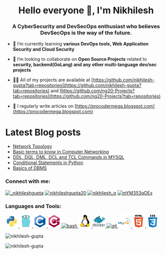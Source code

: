 <h1 align="center">Hello everyone 👋, I'm Nikhilesh</h1>
<h3 align="center">A CyberSecurity and DevSecOps enthusiast who believes DevSecOps is the way of the future.</h3>

- 🌱 I’m currently learning **various DevOps tools, Web Application Security and Cloud Security**

- 👯 I’m looking to collaborate on **Open Source Projects** related to **security, backend(GoLang) and any other multi-language dev/sec projects**

- 👨‍💻 All of my projects are available at [https://github.com/nikhilesh-gupta?tab=repositories](https://github.com/nikhilesh-gupta?tab=repositories) and [https://github.com/ng20-Projects?tab=repositories](https://github.com/ng20-Projects?tab=repositories)

- 📝 I regularly write articles on [https://procodermega.blogspot.com](https://procodermega.blogspot.com)

# Latest Blog posts
<!-- BLOG-POST-LIST:START -->
- [Network Topology](https://procodermega.blogspot.com/2021/03/network-topology.html)
- [Basic terms to know in Computer Networking](https://procodermega.blogspot.com/2021/01/basic-terms-to-know-in-computer.html)
- [DDL, DQL, DML, DCL and TCL Commands in MYSQL](https://procodermega.blogspot.com/2020/09/ddl-dql-dml-dcl-and-tcl-commands-in.html)
- [Conditional Statements in Python](https://procodermega.blogspot.com/2020/09/conditional-statements-in-python.html)
- [Basics of DBMS](https://procodermega.blogspot.com/2020/08/basics-of-dbms.html)
<!-- BLOG-POST-LIST:END -->

<h3 align="left">Connect with me:</h3>
<p align="left">
<a href="https://twitter.com/_nikhileshgupta" target="blank"><img align="center" src="https://raw.githubusercontent.com/rahuldkjain/github-profile-readme-generator/master/src/images/icons/Social/twitter.svg" alt="_nikhileshgupta" height="30" width="40" /></a>
<a href="https://linkedin.com/in/nikhileshgupta20" target="blank"><img align="center" src="https://raw.githubusercontent.com/rahuldkjain/github-profile-readme-generator/master/src/images/icons/Social/linked-in-alt.svg" alt="nikhileshgupta20" height="30" width="40" /></a>
<a href="https://www.hackerrank.com/nikhilesh_g" target="blank"><img align="center" src="https://raw.githubusercontent.com/rahuldkjain/github-profile-readme-generator/master/src/images/icons/Social/hackerrank.svg" alt="nikhilesh_g" height="30" width="40" /></a>
<a href="https://discord.gg/mYM353qDEx" target="blank"><img align="center" src="https://raw.githubusercontent.com/rahuldkjain/github-profile-readme-generator/master/src/images/icons/Social/discord.svg" alt="mYM353qDEx" height="30" width="40" /></a>
</p>

<h3 align="left">Languages and Tools:</h3>
<p align="left"> <a href="https://www.python.org" target="_blank" rel="noreferrer"> <img src="https://raw.githubusercontent.com/devicons/devicon/master/icons/python/python-original.svg" alt="python" width="40" height="40"/> </a> <a href="https://golang.org" target="_blank" rel="noreferrer"> <img src="https://raw.githubusercontent.com/devicons/devicon/master/icons/go/go-original.svg" alt="go" width="40" height="40"/> </a> <a href="https://www.cprogramming.com/" target="_blank" rel="noreferrer"> <img src="https://raw.githubusercontent.com/devicons/devicon/master/icons/c/c-original.svg" alt="c" width="40" height="40"/> </a> <a href="https://www.w3schools.com/cpp/" target="_blank" rel="noreferrer"> <img src="https://raw.githubusercontent.com/devicons/devicon/master/icons/cplusplus/cplusplus-original.svg" alt="cplusplus" width="40" height="40"/> </a> <a href="https://www.gnu.org/software/bash/" target="_blank" rel="noreferrer"> <img src="https://www.vectorlogo.zone/logos/gnu_bash/gnu_bash-icon.svg" alt="bash" width="40" height="40"/> </a> <a href="https://www.linux.org/" target="_blank" rel="noreferrer"> <img src="https://raw.githubusercontent.com/devicons/devicon/master/icons/linux/linux-original.svg" alt="linux" width="40" height="40"/> </a> <a href="https://www.docker.com/" target="_blank" rel="noreferrer"> <img src="https://raw.githubusercontent.com/devicons/devicon/master/icons/docker/docker-original-wordmark.svg" alt="docker" width="40" height="40"/> </a> <a href="https://git-scm.com/" target="_blank" rel="noreferrer"> <img src="https://www.vectorlogo.zone/logos/git-scm/git-scm-icon.svg" alt="git" width="40" height="40"/> </a>  <a href="https://www.mysql.com/" target="_blank" rel="noreferrer"> <img src="https://raw.githubusercontent.com/devicons/devicon/master/icons/mysql/mysql-original-wordmark.svg" alt="mysql" width="40" height="40"/> </a> <a href="https://www.w3.org/html/" target="_blank" rel="noreferrer"> <img src="https://raw.githubusercontent.com/devicons/devicon/master/icons/html5/html5-original-wordmark.svg" alt="html5" width="40" height="40"/> </a> <a href="https://www.w3schools.com/css/" target="_blank" rel="noreferrer"> <img src="https://raw.githubusercontent.com/devicons/devicon/master/icons/css3/css3-original-wordmark.svg" alt="css3" width="40" height="40"/> </a> </p>

<p><img align="center" src="https://github-readme-stats.vercel.app/api/top-langs?username=nikhilesh-gupta&show_icons=true&locale=en&layout=compact&theme=radical" alt="nikhilesh-gupta" /></p>

<p>&nbsp;<img align="left" src="https://github-readme-stats.vercel.app/api?username=nikhilesh-gupta&show_icons=true&locale=en&theme=dracula" alt="nikhilesh-gupta" /></p>
